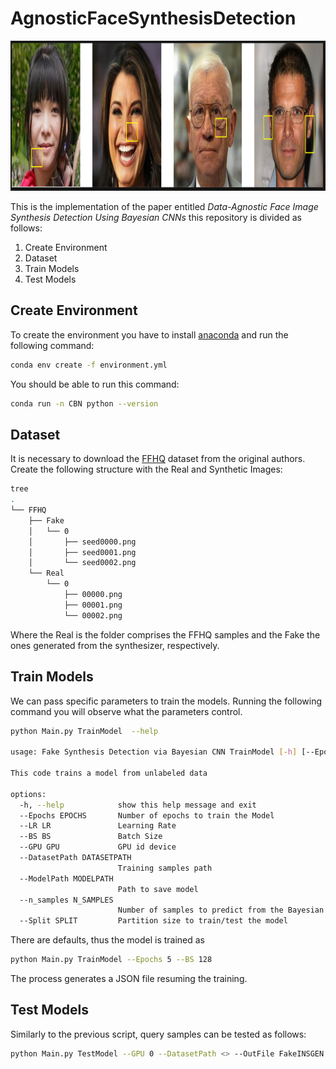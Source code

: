 # AgnosticFaceSynthesisDetection

<img src="https://github.com/kopepod/AgnosticFaceSynthesisDetection/blob/main/FIGS/Pipeline.png" width="1200" height="240" />

This is the implementation of the paper entitled _Data-Agnostic Face Image Synthesis Detection Using Bayesian CNNs_ this repository is divided as follows:

1. Create Environment
2. Dataset
3. Train Models
4. Test Models

## Create Environment

To create the environment you have to install [anaconda](https://www.anaconda.com/download) and run the following command:
```bash
conda env create -f environment.yml
```
You should be able to run this command:
```bash
conda run -n CBN python --version
```
## Dataset

It is necessary to download the [FFHQ](https://github.com/NVlabs/ffhq-dataset) dataset from the original authors. Create the following structure with the Real and Synthetic Images:

```bash
tree
.
└── FFHQ
    ├── Fake
    │   └── 0
    │       ├── seed0000.png
    │       ├── seed0001.png
    │       └── seed0002.png
    └── Real
        └── 0
            ├── 00000.png
            ├── 00001.png
            └── 00002.png
```
Where the Real is the folder comprises the FFHQ samples and the Fake the ones generated from the synthesizer, respectively.

## Train Models

We can pass specific parameters to train the models. Running the following command you will observe what the parameters control.

```bash
python Main.py TrainModel  --help 

usage: Fake Synthesis Detection via Bayesian CNN TrainModel [-h] [--Epochs EPOCHS] [--LR LR] [--BS BS] [--GPU GPU] [--DatasetPath DATASETPATH] [--ModelPath MODELPATH] [--n_samples N_SAMPLES] [--Split SPLIT]

This code trains a model from unlabeled data

options:
  -h, --help            show this help message and exit
  --Epochs EPOCHS       Number of epochs to train the Model
  --LR LR               Learning Rate
  --BS BS               Batch Size
  --GPU GPU             GPU id device
  --DatasetPath DATASETPATH
                        Training samples path
  --ModelPath MODELPATH
                        Path to save model
  --n_samples N_SAMPLES
                        Number of samples to predict from the Bayesian Model
  --Split SPLIT         Partition size to train/test the model

```

There are defaults, thus the model is trained as

```bash
python Main.py TrainModel --Epochs 5 --BS 128
```
The process generates a JSON file resuming the training.

## Test Models

Similarly to the previous script, query samples can be tested as follows:

```bash
python Main.py TestModel --GPU 0 --DatasetPath <> --OutFile FakeINSGEN.json --ModelPath ./MODELS/<>/
```




